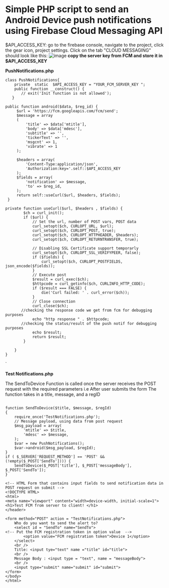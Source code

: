 # Simple PHP script to send an Android Device push notifications using Firebase Cloud Messaging API


$API_ACCESS_KEY: go to the firebase console, navigate to the project,  click the gear icon, project settings. Click on the tab "CLOUD MESSAGING"
should look like this:
![image](https://cloud.githubusercontent.com/assets/8797862/24583107/00d50e18-16f5-11e7-8015-366b2dd8de3d.png) **copy the server key from FCM and  store it in $API_ACCESS_KEY** 

**PushNotifications.php**
```
class PushNotifications{
    private  static  $API_ACCESS_KEY = "YOUR_FCM_SERVER_KEY ";
    public function __construct() {
       // exit('Init function is not allowed');
   }
```
   ```
 public function android($data, $reg_id) {
        $url = 'https://fcm.googleapis.com/fcm/send';
        $message = array
        (
            'title' => $data['mtitle'],
            'body' => $data['mdesc'],
            'subtitle' => '',
            'tickerText' => '',
            'msgcnt' => 1,
            'vibrate' => 1
        );

        $headers = array(
            'Content-Type:application/json',
            'Authorization:key='.self::$API_ACCESS_KEY
        );
        $fields = array(
            'notification' => $message,
            'to' => $reg_id,
        );
        return self::useCurl($url, $headers, $fields);
    }

```

```
private function useCurl($url, $headers , $fields) {
        $ch = curl_init();
        if ($url) {
            // Set the url, number of POST vars, POST data
            curl_setopt($ch, CURLOPT_URL, $url);
            curl_setopt($ch, CURLOPT_POST, true);
            curl_setopt($ch, CURLOPT_HTTPHEADER, $headers);
            curl_setopt($ch, CURLOPT_RETURNTRANSFER, true);

            // Disabling SSL Certificate support temporarly
            curl_setopt($ch, CURLOPT_SSL_VERIFYPEER, false);
            if ($fields) {
                curl_setopt($ch, CURLOPT_POSTFIELDS, json_encode($fields));
            }
            // Execute post
            $result = curl_exec($ch);
            $httpcode = curl_getinfo($ch, CURLINFO_HTTP_CODE);
            if ($result === FALSE) {
                die('Curl failed: ' . curl_error($ch));
            }
            // Close connection
            curl_close($ch);
       //checking the response code we get from fcm for debugging purposes
            echo "http response " . $httpcode;
       //checking the status/result of the push notif for debugging purposes
            echo $result;
            return $result;
        }

    }
}

```
`

**Test Notifications.php**

The SendToDevice Function is called once the server receives the POST request with the required parameters i.e After user submits the form
The function takes in a title, message, and a regID 

```

function SendToDevice($title, $message, $regId)
{
    require_once('TestNotifications.php');
    // Message payload, using data from post request
    $msg_payload = array(
        'mtitle' => $title,
        'mdesc' => $message,
    );
    $var = new PushNotifications();
    $var->android($msg_payload, $regId);
}
if ( $_SERVER['REQUEST_METHOD'] == 'POST' && (!empty($_POST['SendTo']))) {
    SendToDevice($_POST['title'], $_POST['messageBody'], $_POST['SendTo']);
}

<!-- HTML Form that contains input fields to send notification data in POST request on submit -->
<!DOCTYPE HTML>
<html>
<meta name="viewport" content="width=device-width, initial-scale=1">
<h1>Test FCM from server to client! </h1>
</header>

<form method="POST" action = "TestNotifications.php">
    Who do you want to send the alert to?
    <select id = "SendTo" name="SendTo">
<!-- Put the FCM registration token in option value  --> 
        <option value="FCM registration token">Device 1</option>
    </select>
    <br />
    Title: <input tye="text" name ="title" id="title">
    <br />
    Message Body : <input type = "text", name = "messageBody">
    <br />
    <input type="submit" name="submit" id="submit">
</form>
</body>
</html>

